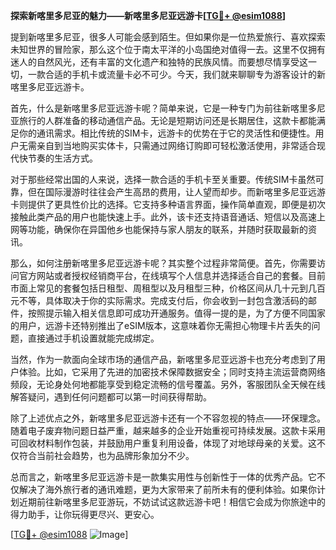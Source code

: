 **探索新喀里多尼亚的魅力——新喀里多尼亚远游卡[[TG💪+ @esim1088](https://t.me/s/esim1088)]**

提到新喀里多尼亚，很多人可能会感到陌生。但如果你是一位热爱旅行、喜欢探索未知世界的冒险家，那么这个位于南太平洋的小岛国绝对值得一去。这里不仅拥有迷人的自然风光，还有丰富的文化遗产和独特的民族风情。而要想尽情享受这一切，一款合适的手机卡或流量卡必不可少。今天，我们就来聊聊专为游客设计的新喀里多尼亚远游卡。

首先，什么是新喀里多尼亚远游卡呢？简单来说，它是一种专门为前往新喀里多尼亚旅行的人群准备的移动通信产品。无论是短期访问还是长期居住，这款卡都能满足你的通讯需求。相比传统的SIM卡，远游卡的优势在于它的灵活性和便捷性。用户无需亲自到当地购买实体卡，只需通过网络订购即可轻松激活使用，非常适合现代快节奏的生活方式。

对于那些经常出国的人来说，选择一款合适的手机卡至关重要。传统SIM卡虽然可靠，但在国际漫游时往往会产生高昂的费用，让人望而却步。而新喀里多尼亚远游卡则提供了更具性价比的选择。它支持多种语言界面，操作简单直观，即便是初次接触此类产品的用户也能快速上手。此外，该卡还支持语音通话、短信以及高速上网等功能，确保你在异国他乡也能保持与家人朋友的联系，并随时获取最新的资讯。

那么，如何注册新喀里多尼亚远游卡呢？其实整个过程非常简便。首先，你需要访问官方网站或者授权经销商平台，在线填写个人信息并选择适合自己的套餐。目前市面上常见的套餐包括日租型、周租型以及月租型三种，价格区间从几十元到几百元不等，具体取决于你的实际需求。完成支付后，你会收到一封包含激活码的邮件，按照提示输入相关信息即可成功开通服务。值得一提的是，为了方便不同国家的用户，远游卡还特别推出了eSIM版本，这意味着你无需担心物理卡片丢失的问题，直接通过手机设置就能完成绑定。

当然，作为一款面向全球市场的通信产品，新喀里多尼亚远游卡也充分考虑到了用户体验。比如，它采用了先进的加密技术保障数据安全；同时支持主流运营商网络频段，无论身处何地都能享受到稳定流畅的信号覆盖。另外，客服团队全天候在线解答疑问，遇到任何问题都可以第一时间获得帮助。

除了上述优点之外，新喀里多尼亚远游卡还有一个不容忽视的特点——环保理念。随着电子废弃物问题日益严重，越来越多的企业开始重视可持续发展。这款卡采用可回收材料制作包装，并鼓励用户重复利用设备，体现了对地球母亲的关爱。这不仅符合当前社会趋势，也为品牌形象加分不少。

总而言之，新喀里多尼亚远游卡是一款集实用性与创新性于一体的优秀产品。它不仅解决了海外旅行者的通讯难题，更为大家带来了前所未有的便利体验。如果你计划近期前往新喀里多尼亚游玩，不妨试试这款远游卡吧！相信它会成为你旅途中的得力助手，让你玩得更尽兴、更安心。

[[TG💪+ @esim1088](https://t.me/s/esim1088) ![Image](https://i.postimg.cc/4NQfJmqS/Snipaste-2025-05-13-00-14-12.png)]
